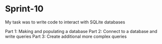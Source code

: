 # Sprint-10
My task was to write code to interact with SQLite databases

Part 1: Making and populating a database
Part 2: Connect to a database and write queries
Part 3: Create additional more complex queries
